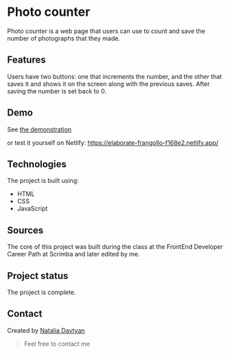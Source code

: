 # Photo counter

Photo counter is a web page that users can use to count and save the number of photographs that they made.

## Features
Users have two buttons: one that increments the number, and the other that saves it and shows it on the screen along with the previous saves. After saving the number is set back to 0.

## Demo
See [the demonstration](./photo-counter.gif)

or test it yourself on Netlify: https://elaborate-frangollo-f168e2.netlify.app/ 

## Technologies
The project is built using:
* HTML
* CSS
* JavaScript

## Sources
The core of this project was built during the class at the FrontEnd Developer Career Path at Scrimba and later edited by me.

## Project status
The project is complete.

## Contact
Created by [Natalia Davtyan](https://github.com/nataliadavtyan)
> Feel free to contact me
